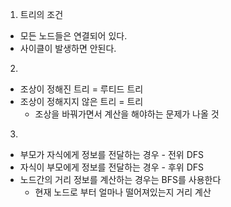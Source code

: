 1. 트리의 조건
- 모든 노드들은 연결되어 있다.
- 사이클이 발생하면 안된다.

2. 
- 조상이 정해진 트리 = 루티드 트리
- 조상이 정해지지 않은 트리 = 트리
    - 조상을 바꿔가면서 계산을 해야하는 문제가 나올 것

3. 
- 부모가 자식에게 정보를 전달하는 경우 - 전위 DFS
- 자식이 부모에게 정보를 전달하는 경우 - 후위 DFS
- 노드간의 거리 정보를 계산하는 경우는 BFS를 사용한다
    - 현재 노드로 부터 얼마나 떨어져있는지 거리 계산